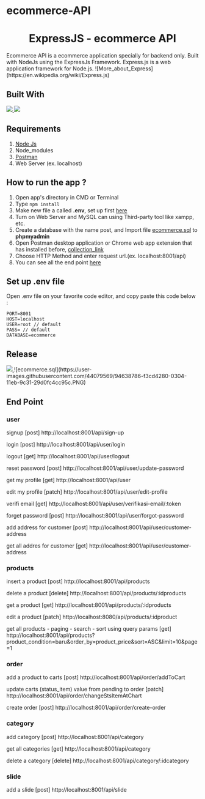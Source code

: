 # ecommerce-API
<h1 align="center">ExpressJS - ecommerce API</h1>
Ecommerce API is a ecommerce application specially for backend only. Built with NodeJs using the ExpressJs Framework.
Express.js is a web application framework for Node.js. ![More_about_Express](https://en.wikipedia.org/wiki/Express.js)

## Built With

<a href="http://localhost:8001">
  <img src="https://img.shields.io/badge/Express.js-4.x-orange.svg?style=rounded-square"/>
</a>
<a href="http://localhost:8001">
  <img src="https://img.shields.io/badge/Node.js-v.10.16-green.svg?style=rounded-square"/>
</a> 

## Requirements
1. <a href="https://nodejs.org/en/download/">Node Js</a>
2. Node_modules
3. <a href="https://www.getpostman.com/">Postman</a>
4. Web Server (ex. localhost)

## How to run the app ?
1. Open app's directory in CMD or Terminal
2. Type `npm install`
3. Make new file a called **.env**, set up first [here](#set-up-env-file)
4. Turn on Web Server and MySQL can using Third-party tool like xampp, etc.
5. Create a database with the name post, and Import file [ecommerce.sql](ecommerce.sql) to **phpmyadmin**
6. Open Postman desktop application or Chrome web app extension that has installed before, <a href="https://www.getpostman.com/collections/9b37cdb72de14add6727">collection_link</a> 
7. Choose HTTP Method and enter request url.(ex. localhost:8001/api)
8. You can see all the end point [here](#end-point)


## Set up .env file
Open .env file on your favorite code editor, and copy paste this code below :
```
PORT=8001
HOST=localhost
USER=root // default
PASS= // default
DATABASE=ecommerce 
```

## Release

<a href="http://localhost:8001">
  <img src="https://img.shields.io/badge/Visit%20on%20the-100.24.31.79-blue.svg?style=popout&logo=amazon-aws"/>
</a>
![ecommerce.sql](https://user-images.githubusercontent.com/44079569/94638786-f3cd4280-0304-11eb-9c31-29d0fc4cc95c.PNG)


## End Point
<h3>user</h3>
<p>signup <span>[post] http://localhost:8001/api/sign-up</span></p>
<p>login <span>[post] http://localhost:8001/api/user/login</span></p>
<p>logout  <span>[get] http://localhost:8001/api/user/logout</span></p>
<p>reset password  <span>[post] http://localhost:8001/api/user/update-password</span></p>
<p>get my profile  <span>[get] http://localhost:8001/api/user</span></p>
<p>edit my profile  <span>[patch] http://localhost:8001/api/user/edit-profile</span></p>
<p>verifi email  <span>[get] http://localhost:8001/api/user/verifikasi-email/:token</span></p>
<p>forget password <span>[post] http://localhost:8001/api/user/forgot-password</span></p>
<p>add address for customer  <span>[post] http://localhost:8001/api/user/customer-address</span></p>
<p>get all addres for customer  <span>[get] http://localhost:8001/api/user/customer-address</span></p>

<h3>products</h3>
<p>insert a product <span>[post] http://localhost:8001/api/products</span></p>
<p>delete a product <span>[delete] http://localhost:8001/api/products/:idproducts</span></p>
<p>get a product <span>[get] http://localhost:8001/api/products/:idproducts</span></p>
<p>edit a product <span>[patch] http://localhost:8080/api/products/:idproduct</span></p>
<p>get all products - paging - search - sort using query params  <span>[get] http://localhost:8001/api/products?product_condition=baru&order_by=product_price&sort=ASC&limit=10&page=1</span></p>

<h3>order</h3>
<p>add a product to carts <span>[post] http://localhost:8001/api/order/addToCart</span></p>
<p>update carts (status_item) value from pending to order <span>[patch] http://localhost:8001/api/order/changeStsItemAtChart</span></p>
<p>create order  <span>[post] http://localhost:8001/api/order/create-order</span></p>

<h3>category</h3>
<p>add category  <span>[post] http://localhost:8001/api/category</span></p>
<p>get all categories  <span>[get] http://localhost:8001/api/category</span></p>
<p>delete a category  <span>[delete] http://localhost:8001/api/category/:idcategory</span></p>

<h3>slide</h3>
<p>add a slide <span>[post] http://localhost:8001/api/slide</span></p>
